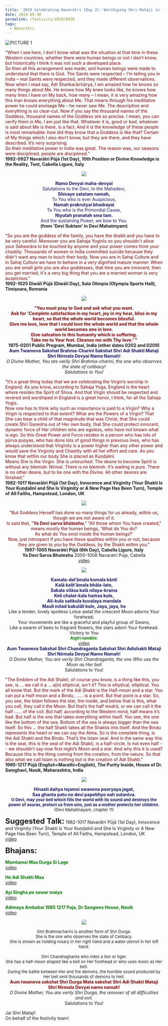 ```yaml
---
title: '2019 Celebrating Navarātri (Day 2): Worshiping Shri Mataji in form of Shri Brahmacharini and Shri Chandraganta'
date: 2019-09-30
permalink: /festivity/2019/0930
tags:
  - Navaratri
---
```


![PICTURE 1](/images/image1.png)

<p>
<font color="DarkRed">"When I see here, I don’t know what was the situation at that time in these Western countries, whether there were human beings or not I don’t know; but historically I think it was not such a developed place.<br>
So then all this arrangement was made, and human beings were made to understand that there is God. The Saints were respected – I’m telling you in India – real Saints were respected, and they made different observations. Now when I read say, Ādi Śhaṅkarāchārya, I am amazed how he knows so many things about Me. He knows how My knee looks like, he knows how many lines I have on My back, how many – I mean, it is very amazing how this man knows everything about Me. That means through his meditative power he could envisage Me – he never saw Me. The description and everything is so clear-cut. Now if you say the thousand names of the Goddess, thousand names of the Goddess are so precise. I mean, you can verify them in Me, I am just like that. Whatever it is, good or bad, whatever is said about Me is there, is a fact. And it is the knowledge of these people is most remarkable: how did they know that a Goddess is like that? Certain of My things which I also don’t know, but they are there, and they have described. It’s very surprising.<br>
So their meditative power in India was great. The reason was, our seasons were disciplined, people are disciplined."</font><br>
<b>1992-0927 Navarātri Pūjā (1st Day), 10th Position or Divine Knowledge is the Reality, Tent, Cabella Ligure, Italy</b>
</p>

<div style="text-align: center"><img src="/images/image170.png" /></div>

<p style="text-align:center;">
<font color="MidNightBlue"><b>Namo Devyai maha-devyai</b><br>
Salutations to the Devi, to the Mahadevi,<br>
<b>Shivaye satatam namah,</b><br>
To You who is ever Auspicious,<br>
<b>Namah prakrutyai bhadrayai</b><br>
To You who is the Primordial Cause,<br>
<b>Niyutah pranatah sma tam.</b><br>
And the sustaining Power, we bow to You.</font><br>
<b>(from 'Devi Suktam' in Devi Mahatmyam)</b>
</p>

<p>
<font color="DarkRed">"So you are the goddess of the family, you have the śhakti and you have to be very careful. Moreover you are Sahaja Yoginīs so you shouldn't allow your Sahasrāra to be touched by anyone and your power comes from your chastity. Thousands of women in India committed suicide because they didn't want any man to touch their body. Now you are in Sahaj Culture and in Sahaj Culture we have to behave in a very dignified mature manner. When you are small girls you are also goddesses, that time you are innocent, then you get married, it's a very big thing that you are a married woman is very auspicious."</font><br>
<b>1992-1025 Diwālī Pūjā (Diwālī Day), Sala Olimpia (Olympia Sports Hall), Timişoara, Romania</b>
</p>

<div style="text-align: center"><img src="/images/image171.png" /></div>

<p style="text-align:center;">
<font color="DarkRed"><b>"You must pray to God and ask what you want.<br>
Ask for 'Complete satisfaction in my heart, joy in my hear, bliss in my heart, so that the whole world becomes blissful.<br>
Give me love, love that I could love the whole world and that the whole world becomes one in love.<br>
Give salvation to this humanity which is suffering.<br>
Take me to Your feet. Cleanse me with Thy love.' "</b></font><br>
<b>1975-0201 Public Program, Mumbai, India (other dates 0202 and 0209)</b><br>
<font color="MidNightBlue"><b>Aum Twameva Sakshat Brahma-Charini Sakshat Shri Adi Shakti Mataji Shri Nirmala Devyai Namo Namah!</b></font><br>
<i>O Divine Mother, You are verily Shri Brahma-charini, the one who observes the state of celibacy!<br>
Salutations to You!</i>
</p>

<p>
<font color="DarkRed">"It’s a great thing today that we are celebrating the Virgin’s worship in England. As you know, according to Sahaja Yoga, England is the heart where resides the Spirit of Śhiva. And that Virgin should be respected and revered and worshiped in England is a great honor, I think, for all the Sahaja Yogis.<br>
Now one has to think why such an importance is paid to a Virgin? Why a Virgin is respected to that extent? What are the Powers of a Virgin? That She can bear a child of that magnitude that was Christ, that She could create Śhrī Gaṇeśha out of Her own body, that She could protect innocent, dynamic force of Her children who are egoless, who have not known what is ego. So this Great Power and Force resides in a person who has lots of pūrva puṇyas, who has done lots of good things in previous lives, who has always understood that Virginity is a power higher than any other power and would save the Virginity and Chastity with all her effort and care. As you know that within our body She is placed as Kuṇḍalinī.<br>
Means She is the Virgin. She is untouched. The desire to become Spirit is without any blemish: Nirmal. There is no blemish. It’s waiting is pure. There is no other desire, but to be one with the Divine. All other desires are finished."</font><br>
<b>1982-1017 Navarātri Pūjā (1st Day), Innocence and Virginity (Your Śhakti Is Your Kuṇḍalinī and She Is Virginity or A New Page Has Been Turn), Temple of All Faiths, Hampstead, London, UK</b>
</p>

<div style="text-align: center"><img src="/images/image172.png" /></div>

<p style="text-align:center;">
<font color="DarkRed">"But Goddess Herself has done so many things for us already, within us, though we are not aware of it.<br>
Is said that, "<b>Ya Devī sarva bhūteshu</b>," "All those whom You have created," means mostly the human beings, 'What do You do?<br>
As what do You exist inside the human beings?'<br>
Now, just introspect if you have these qualities within you or not, because they are given to you by the Goddess, by the Śhakti within you."</font><br>
<b>1997-1005 Navarātri Pūjā (6th Day), Cabella Ligure, Italy</b><br>
<b>Ya Devi Sarva Bhuteshu</b> 2000-1008 Navaratri Puja, Cabella<br>
<a href="https://www.youtube.com/watch?v=c11jL6LzviE">video</a>
</p>

<div style="text-align: center"><img src="/images/image173.png" /></div>

<p style="text-align:center;">
<font color="MidNightBlue"><b>Kamala-dal’āmala komala kāntī<br>
Kalā kalit’āmala bhāla-late,<br>
Sakala vilāsa kalā nilaya-krama<br>
Keli chalat-kala haṁsa kule,<br>
Ali-kula sañkula kuvalaya mandala<br>
Mauli milad bakulāli kule, Jaya, jaya, he</b></font><br>
Like a tender, lovely spotless Lotus-petal the crescent Moon adorns Your forehead;<br>
Your movements are like a graceful and playful group of Swans;<br>
Like a swarm of bees to fragrant flowers, the stars adorn Your forehead. Victory to You<br>
<font color="green"><font size="-1"><b>Aigiri nandini:</b></font></font><br>
<a href="https://www.youtube.com/watch?time_continue=9&v=P6OoX03hPBA">video</a><br>
<font color="MidNightBlue"><b>Aum Twameva Sakshat Shri Chandraganta Sakshat Shri Adishakti Mataji Shri Nirmala Devyai Namo Namah!</b></font><br>
<i>O Divine Mother, You are verily Shri Chandraganta, the one Who use the Moon as Her bell</i><br>
Salutations to You!<br>
</p>

<p>
<font color="DarkRed">"The Emblem of the Adi Shakti, of course you know, is a thing like this, you see, is ... we call it a ... a[n] elliptical, isn't it? This is elliptical, elliptical. You all know that. But the mark of the Adi Shakti is the Half-moon and a star. You can put a Half-moon and a Bindu, ...... is a point. But that point is a star. So, you see, the Islam follows the star, the inside, and below that is this, what you call, they call it the Moon. But that’s the half mudrā, or we can call it the half ...... of the coil. But half, according to the Western mind, half means it’s bad. But half is the one that takes everything within itself. You see, the one like the bottom of the sea. Bottom of the sea is always bigger than the sea itself. So this ... the half Shakti takes all the Shaktis into itself. And the Bindu represents the heart or we can say the Atma. So is the complete thing, is the Adi Shakti and the Bindu. That’s the Islam seal. And in the same way this is the seal, this is the seal of the Adi Shakti, is a half-circle. Is not even half -- we shouldn’t say now first night’s Moon and a star. And why this it is used? Because this is the thing coming from the creation, from the nature. So that also what we call Islam is nothing but is the creation of Adi Shakti."</font><br>
<b>1985-1217 Pūjā (English+Marathi+English), The Purity Inside, House of Dr. Saṃghavī, Nasik, Maharashtra, India</b>
</p>

<div style="text-align: center"><img src="/images/image174.png" /></div>

<p style="text-align:center;">
<font color="MidNightBlue"><b>Hinasti daitya tejamsi swanena pooryaya  jagat,<br>
Saa ghanta patu no devi papebhyo nah sutaniva.</b><br>
<font size="-1"><b>O Devi, may your bell which fills the world with its sound and destroys the power of asuras, protect us from sins, just as a mother protects her children.</b></font></font><br>
<font size="-1">(Devi Mahatmayam, chapter 11)</font>
</p>

<font size="+2"><b>Suggested Talk:</b></font> 1982-1017 Navarātri Pūjā (1st Day), Innocence and Virginity (Your Śhakti Is Your Kuṇḍalinī and She Is Virginity or A New Page Has Been Turn), Temple of All Faiths, Hampstead, London, UK<br><a href="https://www.youtube.com/watch?v=KwhRUKYdpt4"> video</a><br>

<font size="+2"><b>Bhajans:</b></font>

<p>
<font color="green"><b>Mamtamai Maa Durga Si Lage</b></font><br>
<a href="https://www.youtube.com/watch?v=LLl-3KTbKLs"> video</a><br>
</p>

<p>
<font color="green"><b>He Adi Shakti Maa</b></font><br>
<a href="https://www.youtube.com/watch?v=b7fLaveK-pg">video</a>
</p>

<p>
<font color="green"><b>Ayi Singha pe sawar maiya</b></font><br>
<a href="https://www.youtube.com/watch?v=dh79abA1AsU">video</a>
</p>
 
<p>
<font color="green"><b>Adimaya Ambabai  1985 1217 Puja, Dr Sangwes House, Nasik</b></font><br>
<a href="https://www.youtube.com/watch?v=R85teBs7rSE&feature=youtu.be">video</a> 
</p>

<div style="text-align: center"><img src="/images/image175.png" /></div>

<p style="text-align:center;">
<font size="-1">Shri Brahmacharini is another form of Shri Durga.<br>
She is the one who observes the state of Celibacy.<br>
She is shown as holding rosary in her right hand and a water utensil in her left hand.<br>
<br>
Shri Chandraghanta who rides a lion or tiger.<br> 
She has a half-moon shaped like a bell on Her forehead or who uses moon as Her bell.<br>   
During the battle between Her and the demons, the horrible sound produced by Her bell sent thousands of demons to Hell.</font><br>
<font color="DarkRed"><b>Aum twameva sakshat Shri Durga Mata sakshat Shri Adi Shakti Mataji Shri Nirmala Devyai namo namah!</b></font><br>
<i>O Divine Mother, You are verily Shri Durga, the remover of all difficulties and evil.</i><br>
Salutations to You!<br>
</p>

Jai Shri Mataji!<br>
On behalf of the festivity team!